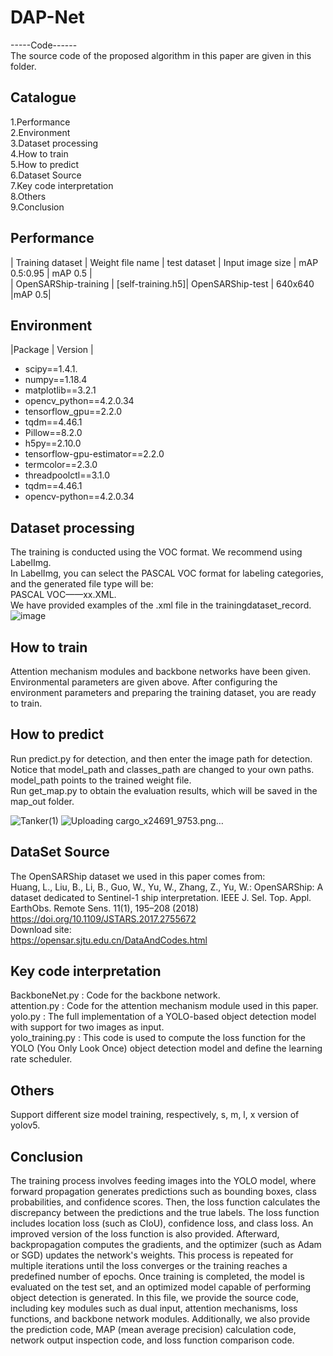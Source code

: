 # DAP-Net
-----Code------  
The source code of the proposed algorithm in this paper are given in this folder.
## Catalogue
1.Performance  
2.Environment  
3.Dataset processing  
4.How to train  
5.How to predict  
6.Dataset Source  
7.Key code interpretation   
8.Others  
9.Conclusion  
## Performance
| Training dataset | Weight file name | test dataset | Input image size | mAP 0.5:0.95 | mAP 0.5 |  
| OpenSARShip-training | [self-training.h5]| OpenSARShip-test | 640x640 |mAP 0.5|  
## Environment
|Package  |  Version |  
* scipy==1.4.1.    
* numpy==1.18.4    
* matplotlib==3.2.1  
* opencv_python==4.2.0.34  
* tensorflow_gpu==2.2.0  
* tqdm==4.46.1  
* Pillow==8.2.0  
* h5py==2.10.0  
* tensorflow-gpu-estimator==2.2.0  
* termcolor==2.3.0  
* threadpoolctl==3.1.0  
* tqdm==4.46.1  
* opencv-python==4.2.0.34   
## Dataset processing
The training is conducted using the VOC format.
We recommend using LabelImg.  
In LabelImg, you can select the PASCAL VOC format for labeling categories, and the generated file type will be:  
PASCAL VOC——xx.XML.  
We have provided examples of the .xml file in the trainingdataset_record.
![image](https://github.com/user-attachments/assets/028e1ecb-39e2-4417-b8a8-f696ef3fc727)  

## How to train
Attention mechanism modules and backbone networks have been given.  
Environmental parameters are given above.
After configuring the environment parameters and preparing the training dataset, you are ready to train.   
## How to predict
Run predict.py for detection, and then enter the image path for detection.  
Notice that model_path and classes_path are changed to your own paths.  
model_path points to the trained weight file.   
Run get_map.py to obtain the evaluation results, which will be saved in the map_out folder.  

![Tanker(1)](https://github.com/user-attachments/assets/4e1b92cb-bc13-4265-85a4-211eda72cb1e)  ![Uploading cargo_x24691_9753.png…]()


## DataSet Source
The OpenSARShip dataset we used in this paper comes from:  
Huang, L., Liu, B., Li, B., Guo, W., Yu, W., Zhang, Z., Yu, W.: OpenSARShip: A dataset dedicated to Sentinel-1 ship interpretation. IEEE J. Sel. Top. Appl. EarthObs. Remote Sens. 11(1), 195–208 (2018)   
https://doi.org/10.1109/JSTARS.2017.2755672  
Download site:   
https://opensar.sjtu.edu.cn/DataAndCodes.html  
## Key code interpretation 
BackboneNet.py : Code for the backbone network.  
attention.py : Code for the attention mechanism module used in this paper.  
yolo.py : The full implementation of a YOLO-based object detection model with support for two images as input.  
yolo_training.py : This code is used to compute the loss function for the YOLO (You Only Look Once) object detection model and define the learning rate scheduler.  
## Others
Support different size model training, respectively, s, m, l, x version of yolov5.  
## Conclusion
The training process involves feeding images into the YOLO model, where forward propagation generates predictions such as bounding boxes, class probabilities, and confidence scores. Then, the loss function calculates the discrepancy between the predictions and the true labels. The loss function includes location loss (such as CIoU), confidence loss, and class loss. An improved version of the loss function is also provided. 
Afterward, backpropagation computes the gradients, and the optimizer (such as Adam or SGD) updates the network's weights. This process is repeated for multiple iterations until the loss converges or the training reaches a predefined number of epochs. Once training is completed, the model is evaluated on the test set, and an optimized model capable of performing object detection is generated.
In this file, we provide the source code, including key modules such as dual input, attention mechanisms, loss functions, and backbone network modules. Additionally, we also provide the prediction code, MAP (mean average precision) calculation code, network output inspection code, and loss function comparison code.

